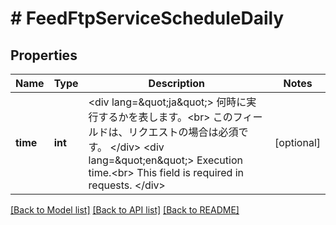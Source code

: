 # # FeedFtpServiceScheduleDaily

## Properties

Name | Type | Description | Notes
------------ | ------------- | ------------- | -------------
**time** | **int** | &lt;div lang&#x3D;\&quot;ja\&quot;&gt; 何時に実行するかを表します。&lt;br&gt; このフィールドは、リクエストの場合は必須です。 &lt;/div&gt; &lt;div lang&#x3D;\&quot;en\&quot;&gt; Execution time.&lt;br&gt; This field is required in requests. &lt;/div&gt; | [optional]

[[Back to Model list]](../../README.md#models) [[Back to API list]](../../README.md#endpoints) [[Back to README]](../../README.md)
